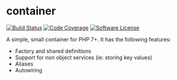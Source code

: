 # container

[![Build Status](https://travis-ci.org/ronanchilvers/container.svg?branch=master)](https://travis-ci.org/ronanchilvers/container)
[![Code Coverage](https://scrutinizer-ci.com/g/ronanchilvers/container/badges/coverage.png?b=master)](https://scrutinizer-ci.com/g/ronanchilvers/container/?branch=master)
[![Software License](https://img.shields.io/badge/license-MIT-brightgreen.svg?style=flat-square)](LICENSE.md)

A simple, small container for PHP 7+. It has the following features:

* Factory and shared definitions
* Support for non object services (ie: storing key values)
* Aliases
* Autowiring
